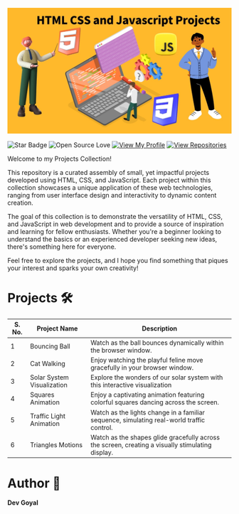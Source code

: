 ![](https://github.com/DevGoyalG/HTML-CSS-JavaScript-Projects/blob/main/img/HTML-CSS-and-Javascript-Projects.jpg)

![Star Badge](https://img.shields.io/static/v1?label=%F0%9F%8C%9F&message=If%20Useful&style=style=flat&color=BC4E99)
![Open Source Love](https://badges.frapsoft.com/os/v1/open-source.svg?v=103)
[![View My Profile](https://img.shields.io/badge/View-My_Profile-green?logo=GitHub)](https://github.com/DevGoyalG)
[![View Repositories](https://img.shields.io/badge/View-My_Repositories-blue?logo=GitHub)](https://github.com/DevGoyalG?tab=repositories)

Welcome to my Projects Collection!

This repository is a curated assembly of small, yet impactful projects developed using HTML, CSS, and JavaScript. Each project within this collection showcases a unique application of these web technologies, ranging from user interface design and interactivity to dynamic content creation.

The goal of this collection is to demonstrate the versatility of HTML, CSS, and JavaScript in web development and to provide a source of inspiration and learning for fellow enthusiasts. Whether you're a beginner looking to understand the basics or an experienced developer seeking new ideas, there's something here for everyone.

Feel free to explore the projects, and I hope you find something that piques your interest and sparks your own creativity!


# Projects 🛠️

| S. No. | Project Name      | Description               |
| ----- | ------------------| ------------------------- |
|  1  | Bouncing Ball                    | Watch as the ball bounces dynamically within the browser window. 
|  2  | Cat Walking                      | Enjoy watching the playful feline move gracefully in your browser window.                            
|  3  | Solar System Visualization       | Explore the wonders of our solar system with this interactive visualization
|  4  | Squares Animation                | Enjoy a captivating animation featuring colorful squares dancing across the screen.
|  5  | Traffic Light Animation          | Watch as the lights change in a familiar sequence, simulating real-world traffic control.                                                    
|  6  | Triangles Motions                | Watch as the shapes glide gracefully across the screen, creating a visually stimulating display.                                                         


# Author 🤖
**Dev Goyal**
